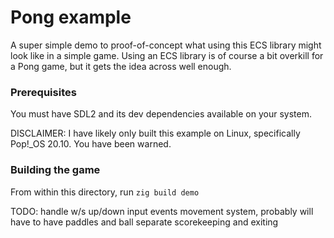 # Pong example

A super simple demo to proof-of-concept what using this ECS library
might look like in a simple game. Using an ECS library is of course a bit
overkill for a Pong game, but it gets the idea across well enough.

### Prerequisites

You must have SDL2 and its dev dependencies available on your system.

DISCLAIMER: I have likely only built this example on Linux, specifically
Pop!_OS 20.10. You have been warned.

### Building the game

From within this directory, run `zig build demo`

TODO:
handle w/s up/down input events
movement system, probably will have to have paddles and ball separate
scorekeeping and exiting
